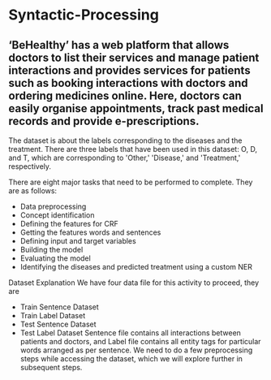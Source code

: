 # Syntactic-Processing

## ‘BeHealthy’ has a web platform that allows doctors to list their services and manage patient interactions and provides services for patients such as booking interactions with doctors and ordering medicines online. Here, doctors can easily organise appointments, track past medical records and provide e-prescriptions.

The dataset is about the labels corresponding to the diseases and the treatment. There are three labels that have been used in this dataset: O, D, and T, which are corresponding to 'Other,' 'Disease,' and 'Treatment,' respectively.

There are eight major tasks that need to be performed to complete. They are as follows:

- Data preprocessing
- Concept identification
- Defining the features for CRF
- Getting the features words and sentences
- Defining input and target variables
- Building the model
- Evaluating the model
- Identifying the diseases and predicted treatment using a custom NER

Dataset Explanation
We have four data file for this activity to proceed, they are

- Train Sentence Dataset
- Train Label Dataset
- Test Sentence Dataset
- Test Label Dataset
Sentence file contains all interactions between patients and doctors, and Label file contains all entity tags for particular words arranged as per sentence. We need to do a few preprocessing steps while accessing the dataset, which we will explore further in subsequent steps.
